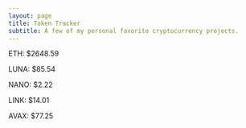 ```yaml
---
layout: page
title: Token Tracker
subtitle: A few of my personal favorite cryptocurrency projects.
---
```


<!--BEGINCRYPTOINPUT-->
ETH: $2648.59

LUNA: $85.54

NANO: $2.22

LINK: $14.01

AVAX: $77.25

<!--ENDCRYPTOINPUT-->
